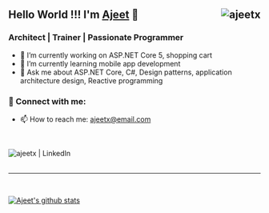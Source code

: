 ## Hello World !!! I'm [Ajeet][website] 👋 <img align="right" src="https://komarev.com/ghpvc/?username=ajeetx" alt="ajeetx" />


### Architect | Trainer | Passionate Programmer

- 🔭 I’m currently working on ASP.NET Core 5, shopping cart
- 🌱 I’m currently learning mobile app development
- 💬 Ask me about ASP.NET Core, C#, Design patterns, application architecture design, Reactive programming

### 🤝 Connect with me:

- 📫 How to reach me: [ajeetx@email.com](mailto:ajeetx@email.com)
 

<br />


[<img align="left" alt="ajeetx | LinkedIn" src="https://img.shields.io/badge/linkedin-%230077B5.svg?&style=for-the-badge&logo=linkedin&logoColor=white" />][linkedin]

<br />
<br />

---
<br />

[![Ajeet's github stats](https://github-readme-stats.vercel.app/api?username=ajeetx&theme=vue&show_icons=true&include_all_commits=true)](https://github.com/ajeetx/github-readme-stats)


[website]: https://github.com/ajeetx
[linkedin]: https://www.linkedin.com/in/ajeetkumartiwari/


